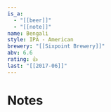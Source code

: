 ```yaml
---
is_a:
  - "[[beer]]"
  - "[[note]]"
name: Bengali
style: IPA - American
brewery: "[[Sixpoint Brewery]]"
abv: 6.6
rating: 👍
last: "[[2017-06]]"
---
```

# Notes


